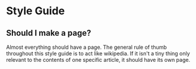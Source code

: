 # Style Guide

## Should I make a page?

Almost everything should have a page. The general rule of thumb throughout this style guide is to act like wikipedia. If it isn't a tiny thing only relevant to the contents of one specific article, it should have its own page.